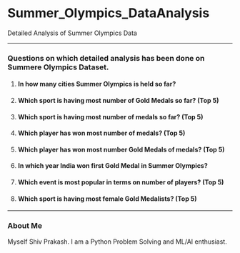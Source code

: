 # Summer_Olympics_DataAnalysis
Detailed Analysis of Summer Olympics Data
<hr>
<h3>Questions on which detailed analysis has been done on Summere Olympics Dataset.</h3>
<ol>
  <li><h4>In how many cities Summer Olympics is held so far?</h4></li>
  <li><h4>Which sport is having most number of Gold Medals so far? (Top 5)</h4></li>
  <li><h4>Which sport is having most number of medals so far? (Top 5)</h4></li>
  <li><h4>Which player has won most number of medals? (Top 5)</h4></li>
  <li><h4>Which player has won most number Gold Medals of medals? (Top 5)</h4></li>
  <li><h4>In which year India won first Gold Medal in Summer Olympics?</h4></li>
  <li><h4>Which event is most popular in terms on number of players? (Top 5)</h4></li>
  <li><h4>Which sport is having most female Gold Medalists? (Top 5)</h4></li>
</ol>
<hr>
<h3>About Me</h3>
<p>Myself Shiv Prakash. I am a Python Problem Solving and ML/AI enthusiast.</p>
